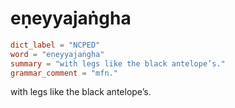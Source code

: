 # eṇeyyajaṅgha

``` toml
dict_label = "NCPED"
word = "eṇeyyajaṅgha"
summary = "with legs like the black antelope’s."
grammar_comment = "mfn."
```

with legs like the black antelope’s.


